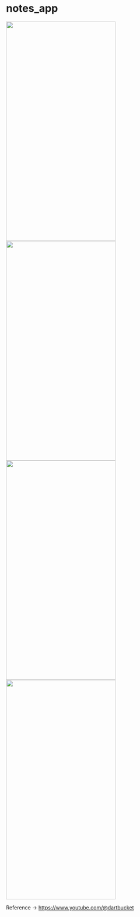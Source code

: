 # notes_app

<img src = "https://github.com/malik-vishu/Notes-App-Flutter/assets/127117253/8c3f0f31-49c2-4610-aae5-369a2ab9a188" height=600 width=300>   
<img src = "https://github.com/malik-vishu/Notes-App-Flutter/assets/127117253/8a62e97e-0e26-4166-ad59-75b52da7cc41" height=600 width=300>   
<img src = "https://github.com/malik-vishu/Notes-App-Flutter/assets/127117253/9dcdc845-2b98-4c84-88dc-38482c2eb249" height=600 width=300>   
<img src = "https://github.com/malik-vishu/Notes-App-Flutter/assets/127117253/2442339d-3ed9-4f7c-bae1-c5f28756cb8f" height=600 width=300>   


Reference -> https://www.youtube.com/@dartbucket
